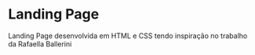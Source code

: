 # Landing Page

Landing Page desenvolvida em HTML e CSS tendo inspiração no trabalho da Rafaella Ballerini
